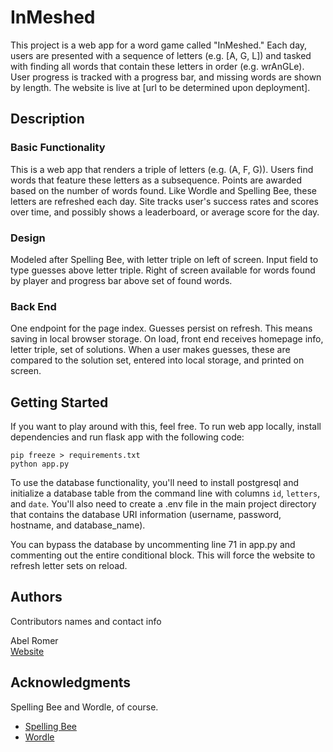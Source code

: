 # InMeshed

This project is a web app for a word game called "InMeshed." Each day, users are presented with a sequence of letters (e.g. [A, G, L]) and tasked with finding all words that contain these letters in order (e.g. wrAnGLe). User progress is tracked with a progress bar, and missing words are shown by length. The website is live at [url to be determined upon deployment]. 

## Description

### Basic Functionality

This is a web app that renders a triple of letters (e.g. (A, F, G)). Users find words that feature these letters as a subsequence. Points are awarded based on the number of words found. Like Wordle and Spelling Bee, these letters are refreshed each day. Site tracks user's success rates and scores over time, and possibly shows a leaderboard, or average score for the day.

### Design

Modeled after Spelling Bee, with letter triple on left of screen. Input field to type guesses above letter triple. Right of screen available for words found by player and progress bar above set of found words.

### Back End

One endpoint for the page index. Guesses persist on refresh. This means saving in local browser storage. On load, front end receives homepage info, letter triple, set of solutions. When a user makes guesses, these are compared to the solution set, entered into local storage, and printed on screen.

## Getting Started

If you want to play around with this, feel free. To run web app locally, install dependencies and run flask app with the following code:

```
pip freeze > requirements.txt
python app.py
```

To use the database functionality, you'll need to install postgresql and initialize a database table from the command line with columns `id`, `letters`, and `date`. You'll also need to create a .env file in the main project directory that contains the database URI information (username, password, hostname, and database_name). 

You can bypass the database by uncommenting line 71 in app.py and commenting out the entire conditional block. This will force the website to refresh letter sets on reload. 

## Authors

Contributors names and contact info

Abel Romer  
[Website](https://ww.abelromer.com)

## Acknowledgments

Spelling Bee and Wordle, of course.
* [Spelling Bee](https://www.nytimes.com/puzzles/spelling-bee)
* [Wordle](https://www.nytimes.com/games/wordle/index.html)
